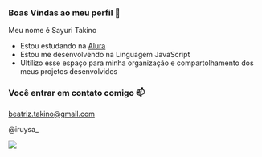 ### Boas Vindas ao meu perfil 💙

Meu nome é Sayuri Takino

- Estou estudando na [Alura](https://www.alura.com.br)
- Estou me desenvolvendo na Linguagem JavaScript
- Ultilizo esse espaço para minha organização e compartolhamento dos meus projetos desenvolvidos

### Você entrar em contato comigo 📫

beatriz.takino@gmail.com

@iruysa_

![](https://media.tenor.com/3fYDDvzMb90AAAAM/luffy-luffy-eat.gif)
